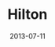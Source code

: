 ---
date: 2013-07-11
title: Hilton
categories: bronze
logo: hilton-logo-small.jpg
www: http://www.hilton.com
---